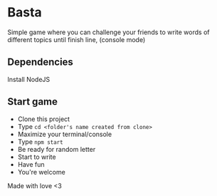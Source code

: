 # Basta
Simple game where you can challenge your friends to write words of different topics until finish line, (console mode)

## Dependencies
Install NodeJS

## Start game
- Clone this project
- Type `cd <folder's name created from clone>`
- Maximize your terminal/console
- Type `npm start`
- Be ready for random letter
- Start to write
- Have fun
- You're welcome

Made with love <3

